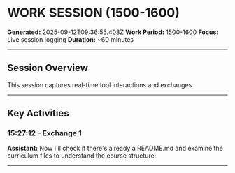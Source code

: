 # WORK SESSION (1500-1600)

**Generated:** 2025-09-12T09:36:55.408Z
**Work Period:** 1500-1600
**Focus:** Live session logging
**Duration:** ~60 minutes

---

## Session Overview

This session captures real-time tool interactions and exchanges.

---

## Key Activities

### 15:27:12 - Exchange 1

**Assistant:** Now I'll check if there's already a README.md and examine the curriculum files to understand the course structure:

---

